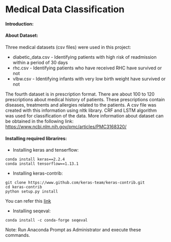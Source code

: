 # Medical Data Classification
#### Introduction: <h4>

#### About Dataset: <h4>
Three medical datasets (csv files) were used in this project:
* diabetic_data.csv - Identifying patients with high risk of readmission within a period of 30 days
* rhc.csv - Identifying patients who have received RHC have survived or not
* vlbw.csv - Identifying infants with very low birth weight have survived or not

The fourth dataset is in prescription format. There are about 100 to 120 prescriptions about medical history of patients. These prescriptions contain diseases, treatments and allergies related to the patients. A csv file was created with this information using nltk library. CRF and LSTM algorithm was used for classification of the data. More information about dataset can be obtained in the following link:
https://www.ncbi.nlm.nih.gov/pmc/articles/PMC3168320/

#### Installing required librarires: <h4>
* Installing keras and tenserflow:
```
conda install keras==2.2.4
conda install tensorflow==1.13.1
```
  * Installing keras-contrib:
```
git clone https://www.github.com/keras-team/keras-contrib.git
cd keras-contrib
python setup.py install
```
  You can refer this [link](https://kegui.medium.com/how-to-install-keras-contrib-7b75334ab742)
  * Installing seqeval:
```
conda install -c conda-forge seqeval
```
Note: Run Anaconda Prompt as Administrator and execute these commands.
